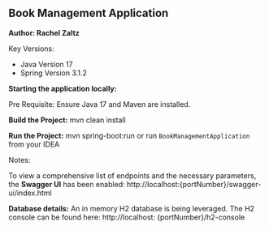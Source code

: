 ## Book Management Application

**Author: Rachel Zaltz**

Key Versions:
- Java Version 17
- Spring Version 3.1.2

**Starting the application locally:**

Pre Requisite: Ensure Java 17 and Maven are installed.

**Build the Project:** mvn clean install

**Run the Project:** mvn spring-boot:run or run `BookManagementApplication` from your IDEA 


Notes:

To view a comprehensive list of endpoints and the necessary parameters, the **Swagger UI** has been enabled:
http://localhost:{portNumber}/swagger-ui/index.html

**Database details:** An in memory H2 database is being leveraged. The H2 console can be found here: http://localhost:
{portNumber}/h2-console

